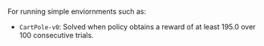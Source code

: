 For running simple enviornments such as:
- `CartPole-v0`: Solved when policy obtains a reward of at least 195.0 over 100 consecutive trials.
